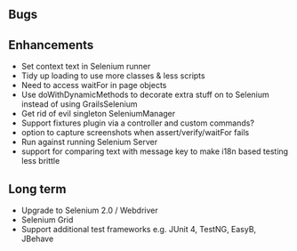 ## Bugs

## Enhancements
* Set context text in Selenium runner
* Tidy up loading to use more classes & less scripts
* Need to access waitFor in page objects
* Use doWithDynamicMethods to decorate extra stuff on to Selenium instead of using GrailsSelenium
* Get rid of evil singleton SeleniumManager
* Support fixtures plugin via a controller and custom commands?
* option to capture screenshots when assert/verify/waitFor fails
* Run against running Selenium Server
* support for comparing text with message key to make i18n based testing less brittle

## Long term
* Upgrade to Selenium 2.0 / Webdriver
* Selenium Grid
* Support additional test frameworks e.g. JUnit 4, TestNG, EasyB, JBehave